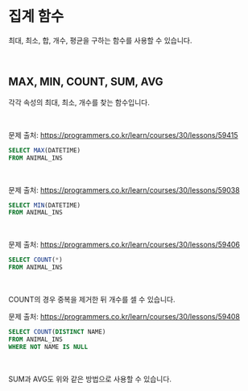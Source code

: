 # 집계 함수

최대, 최소, 합, 개수, 평균을 구하는 함수를 사용할 수 있습니다.

<BR>

## MAX, MIN, COUNT, SUM, AVG

각각 속성의 최대, 최소, 개수를 찾는 함수입니다.

<BR>

문제 출처: https://programmers.co.kr/learn/courses/30/lessons/59415

```SQL
SELECT MAX(DATETIME)
FROM ANIMAL_INS
```

<BR>

문제 출처: https://programmers.co.kr/learn/courses/30/lessons/59038

```SQL
SELECT MIN(DATETIME)
FROM ANIMAL_INS
```

<BR>

문제 출처: https://programmers.co.kr/learn/courses/30/lessons/59406

```SQL
SELECT COUNT(*)
FROM ANIMAL_INS
```

<BR>

COUNT의 경우 중복을 제거한 뒤 개수를 셀 수 있습니다.

문제 출처: https://programmers.co.kr/learn/courses/30/lessons/59408

```SQL
SELECT COUNT(DISTINCT NAME)
FROM ANIMAL_INS
WHERE NOT NAME IS NULL
```

<BR>

SUM과 AVG도 위와 같은 방법으로 사용할 수 있습니다.
